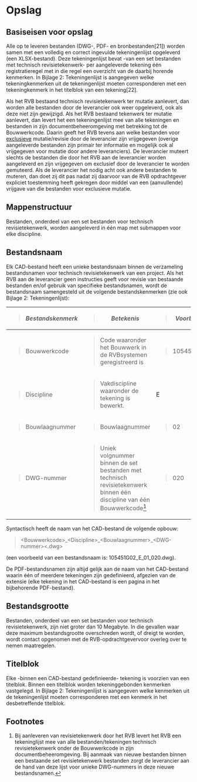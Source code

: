# Opslag 

## Basiseisen voor opslag 

Alle op te leveren bestanden (DWG-, PDF- en bronbestanden[21]) worden
samen met een volledig en correct ingevulde tekeningenlijst opgeleverd
(een XLSX-bestand). Deze tekeningenlijst bevat -van een set bestanden
met technisch revisietekenwerk- per aangeleverde tekening één
registratieregel met in die regel een overzicht van de daarbij horende
kenmerken. In Bijlage 2: Tekeningenlijst is aangegeven welke
tekeningkenmerken uit de tekeningenlijst moeten corresponderen met een
tekeningkenmerk in het titelblok van een tekening[22].

Als het RVB bestaand technisch revisietekenwerk ter mutatie aanlevert,
dan worden alle bestanden door de leverancier ook weer opgeleverd, ook
als deze niet zijn gewijzigd. Als het RVB bestaand tekenwerk ter mutatie
aanlevert, dan levert het een tekeningenlijst mee van alle tekeningen en
bestanden in zijn documentbeheeromgeving met betrekking tot de
Bouwwerkcode. Daarin geeft het RVB tevens aan welke bestanden voor
<u>exclusieve</u> mutatie/revisie door de leverancier zijn vrijgegeven
(overige aangeleverde bestanden zijn primair ter informatie en mogelijk
ook al vrijgegeven voor mutatie door andere leveranciers). De
leverancier muteert slechts de bestanden die door het RVB aan de
leverancier worden aangeleverd en zijn vrijgegeven om exclusief door de
leverancier te worden gemuteerd. Als de leverancier het nodig acht ook
andere bestanden te muteren, dan doet zij dit pas nadat zij daarvoor van
de RVB opdrachtgever expliciet toestemming heeft gekregen door middel
van een (aanvullende) vrijgave van die bestanden voor exclusieve
mutatie.

## Mappenstructuur 

Bestanden, onderdeel van een set bestanden voor technisch
revisietekenwerk, worden aangeleverd in één map met submappen voor elke
discipline.

## Bestandsnaam 

Elk CAD-bestand heeft een unieke bestandsnaam binnen de verzameling
bestandsnamen voor technisch revisietekenwerk van een project. Als het
RVB aan de leverancier geen instructies geeft voor revisie van bestaande
bestanden en/of gebruik van specifieke bestandsnamen, wordt de
bestandsnaam samengesteld uit de volgende bestandskenmerken (zie ook
Bijlage 2: Tekeningenlijst):

<table>
<colgroup>
<col style="width: 25%" />
<col style="width: 59%" />
<col style="width: 15%" />
</colgroup>
<thead>
<tr class="header">
<th><blockquote>
<p><em><strong>Bestandskenmerk</strong></em></p>
</blockquote></th>
<th><blockquote>
<p><em><strong>Betekenis</strong></em></p>
</blockquote></th>
<th><blockquote>
<p><em><strong>Voorbeeld</strong></em></p>
</blockquote></th>
</tr>
</thead>
<tbody>
<tr class="odd">
<td><blockquote>
<p>Bouwwerkcode</p>
</blockquote></td>
<td><blockquote>
<p>Code waaronder het Bouwwerk in de RVBsystemen geregistreerd is</p>
</blockquote></td>
<td><blockquote>
<p>105451G02</p>
</blockquote></td>
</tr>
<tr class="even">
<td><blockquote>
<p>Discipline</p>
</blockquote></td>
<td><blockquote>
<p>Vakdiscipline waaronder de tekening is bewerkt.</p>
</blockquote></td>
<td>E</td>
</tr>
<tr class="odd">
<td><blockquote>
<p>Bouwlaagnummer</p>
</blockquote></td>
<td><blockquote>
<p>Bouwlaagnummer</p>
</blockquote></td>
<td><blockquote>
<p>02</p>
</blockquote></td>
</tr>
<tr class="even">
<td><blockquote>
<p>DWG-nummer</p>
</blockquote></td>
<td><blockquote>
<p>Uniek volgnummer binnen de set bestanden met technisch revisietekenwerk binnen één discipline van één Bouwwerkcode<a href="#fn1" class="footnote-ref" id="fnref1" role="doc-noteref"><sup>1</sup></a></p>
</blockquote></td>
<td><blockquote>
<p>020</p>
</blockquote></td>
</tr>
</tbody>
</table>

Syntactisch heeft de naam van het CAD-bestand de volgende opbouw:

> \<Bouwwerkcode>\_\<Discipline>\_\<Bouwlaagnummer>\_\<DWG-nummer>\<.dwg>

(een voorbeeld van een bestandsnaam is: 105451G02_E\_01_020.dwg).

De PDF-bestandsnamen zijn altijd gelijk aan de naam van het CAD-bestand
waarin één of meerdere tekeningen zijn gedefinieerd, afgezien van de
extensie (elke tekening in het CAD-bestand is een pagina in het
bijbehorende PDF-bestand).

## Bestandsgrootte 

Bestanden, onderdeel van een set bestanden voor technisch
revisietekenwerk, zijn niet groter dan 10 Megabyte. In die gevallen waar
deze maximum bestandsgrootte overschreden wordt, of dreigt te worden,
wordt contact opgenomen met de RVB-opdrachtgevervoor overleg over te
nemen maatregelen.

## Titelblok 

Elke -binnen een CAD-bestand gedefinieerde- tekening is voorzien van een
titelblok. Binnen een titelblok worden tekeninggebonden kenmerken
vastgelegd. In Bijlage 2: Tekeningenlijst is aangegeven welke kenmerken
uit de tekeningenlijst moeten corresponderen met een kenmerk in het
desbetreffende titelblok.

<section class="footnotes" role="doc-endnotes">
<h2>Footnotes</h2>
<ol>
<li id="fn1" role="doc-endnote"><p>Bij aanleveren van revisietekenwerk door het RVB levert het RVB een tekeninglijst mee van alle bestanden/tekeningen technisch revisietekenwerk onder de Bouwwerkcode in zijn documentbeheeromgeving. Bij aanmaak van nieuwe bestanden binnen een bestaande set revisietekenwerk bestanden zorgt de leverancier aan de hand van deze lijst voor unieke DWG-nummers in deze nieuwe bestandsnamen.<a href="#fnref1" class="footnote-back" role="doc-backlink">↩︎</a></p></li>
</ol>
</section>
